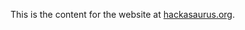 This is the content for the website at [hackasaurus.org].

  [hackasaurus.org]: http://hackasaurus.org
  
